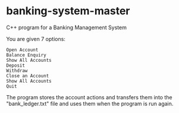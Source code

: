 # banking-system-master
 C++ program for a Banking Management System
 

You are given 7 options:

    Open Account
    Balance Enquiry
    Show All Accounts
    Deposit
    Withdraw
    Close an Account
    Show All Accounts
    Quit

The program stores the account actions and transfers them into the "bank_ledger.txt" file and uses them when the program is run again.
